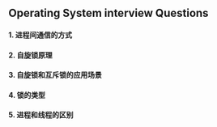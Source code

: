 ## Operating System interview Questions

#### 1. 进程间通信的方式


#### 2. 自旋锁原理


#### 3. 自旋锁和互斥锁的应用场景


#### 4. 锁的类型


#### 5. 进程和线程的区别


<!-- #### 6.  -->